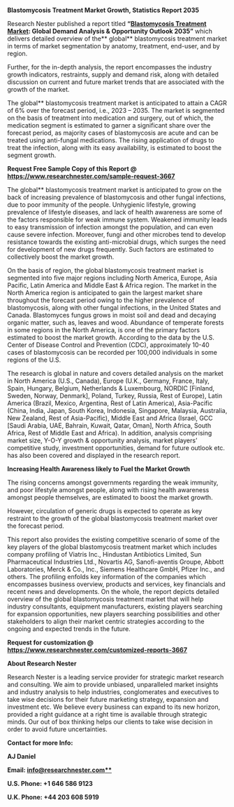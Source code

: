 ﻿**Blastomycosis Treatment Market Growth, Statistics Report 2035**

Research Nester published a report titled **“[Blastomycosis Treatment Market](https://www.researchnester.com/reports/blastomycosis-treatment-market/3667): Global Demand Analysis & Opportunity Outlook 2035”** which delivers detailed overview of the** global** blastomycosis treatment market in terms of market segmentation by anatomy, treatment, end-user, and by region.

Further, for the in-depth analysis, the report encompasses the industry growth indicators, restraints, supply and demand risk, along with detailed discussion on current and future market trends that are associated with the growth of the market.

The global** blastomycosis treatment market is anticipated to attain a CAGR of 6% over the forecast period, i.e., 2023 – 2035. The market is segmented on the basis of treatment into medication and surgery, out of which, the medication segment is estimated to garner a significant share over the forecast period, as majority cases of blastomycosis are acute and can be treated using anti-fungal medications. The rising application of drugs to treat the infection, along with its easy availability, is estimated to boost the segment growth.

**Request Free Sample Copy of this Report @ <https://www.researchnester.com/sample-request-3667>** 

The global** blastomycosis treatment market is anticipated to grow on the back of increasing prevalence of blastomycosis and other fungal infections, due to poor immunity of the people. Unhygienic lifestyle, growing prevalence of lifestyle diseases, and lack of health awareness are some of the factors responsible for weak immune system. Weakened immunity leads to easy transmission of infection amongst the population, and can even cause severe infection. Moreover, fungi and other microbes tend to develop resistance towards the existing anti-microbial drugs, which surges the need for development of new drugs frequently. Such factors are estimated to collectively boost the market growth.

On the basis of region, the global blastomycosis treatment market is segmented into five major regions including North America, Europe, Asia Pacific, Latin America and Middle East & Africa region. The market in the North America region is anticipated to gain the largest market share throughout the forecast period owing to the higher prevalence of blastomycosis, along with other fungal infections, in the United States and Canada. Blastomyces fungus grows in moist soil and dead and decaying organic matter, such as, leaves and wood. Abundance of temperate forests in some regions in the North America, is one of the primary factors estimated to boost the market growth. According to the data by the U.S. Center of Disease Control and Prevention (CDC), approximately 10-40 cases of blastomycosis can be recorded per 100,000 individuals in some regions of the U.S. 

The research is global in nature and covers detailed analysis on the market in North America (U.S., Canada), Europe (U.K., Germany, France, Italy, Spain, Hungary, Belgium, Netherlands & Luxembourg, NORDIC [Finland, Sweden, Norway, Denmark], Poland, Turkey, Russia, Rest of Europe), Latin America (Brazil, Mexico, Argentina, Rest of Latin America), Asia-Pacific (China, India, Japan, South Korea, Indonesia, Singapore, Malaysia, Australia, New Zealand, Rest of Asia-Pacific), Middle East and Africa (Israel, GCC [Saudi Arabia, UAE, Bahrain, Kuwait, Qatar, Oman], North Africa, South Africa, Rest of Middle East and Africa). In addition, analysis comprising market size, Y-O-Y growth & opportunity analysis, market players’ competitive study, investment opportunities, demand for future outlook etc. has also been covered and displayed in the research report.

**Increasing Health Awareness likely to Fuel the Market Growth**

The rising concerns amongst governments regarding the weak immunity, and poor lifestyle amongst people, along with rising health awareness amongst people themselves, are estimated to boost the market growth.

However, circulation of generic drugs is expected to operate as key restraint to the growth of the global blastomycosis treatment market over the forecast period.

This report also provides the existing competitive scenario of some of the key players of the global blastomycosis treatment market which includes company profiling of Viatris Inc., Hindustan Antibiotics Limited, Sun Pharmaceutical Industries Ltd., Novartis AG, Sanofi-aventis Groupe, Abbott Laboratories, Merck & Co., Inc., Siemens Healthcare GmbH, Pfizer Inc., and others. The profiling enfolds key information of the companies which encompasses business overview, products and services, key financials and recent news and developments. On the whole, the report depicts detailed overview of the global blastomycosis treatment market that will help industry consultants, equipment manufacturers, existing players searching for expansion opportunities, new players searching possibilities and other stakeholders to align their market centric strategies according to the ongoing and expected trends in the future.      

**Request for customization @ <https://www.researchnester.com/customized-reports-3667>** 

**About Research Nester**

Research Nester is a leading service provider for strategic market research and consulting. We aim to provide unbiased, unparalleled market insights and industry analysis to help industries, conglomerates and executives to take wise decisions for their future marketing strategy, expansion and investment etc. We believe every business can expand to its new horizon, provided a right guidance at a right time is available through strategic minds. Our out of box thinking helps our clients to take wise decision in order to avoid future uncertainties.

**Contact for more Info:**

**AJ Daniel**

**Email: [info@researchnester.com**](mailto:info@researchnester.com)**

**U.S. Phone: +1 646 586 9123** 

**U.K. Phone: +44 203 608 5919**


